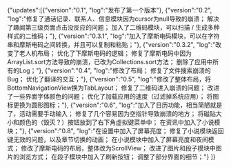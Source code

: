 {"updates":[{"version":"0.1",
"log":"发布了第一个版本"},
{"version":"0.2",
"log":"修复了通话记录、联系人、信息模块因为cursor为null导致的崩溃；
解决了趣闻第三级页面点击没反应的问题；
加入了二维码模块，可以扫描 / 生成多种样式的二维码；"},
{"version":"0.3.1",
"log":"加入了摩斯电码模块，可以在字符串和摩斯电码之间转换，并且可以复制和粘贴；"},
{"version":"0.3.2",
"log":"改变了老人机布局；
优化了下摩斯电码的逻辑；
修复了摩斯电码中因为ArrayList.sort方法导致的崩溃，已改为Collections.sort方法；
删除了应用中所有的Log；"},
{"version":"0.4",
"log":"修改了布局；
修复了文件搜索崩溃的Bug；
优化了翻译的交互；"},
{"version":"0.5",
"log":"修改了整体布局，将BottomNavigationView换为TabLayout；
修复了二维码进入崩溃的问题；
改进了一些界面字体颜色的问题；
优化了加载应用的速度（过滤掉系统应用）；
将图标更换为圆形图标；"},
{"version":"0.6",
"log":"加入了日历功能，相当简陋就是了，活动需要手动输入；
修复了几个容易因为空指针导致崩溃的地方；
将磁贴大小和颜色的（毁灭？）按钮放到了右下角虚拟键菜单中；
在资讯中加入了小说模块；"},
{"version":"0.8",
"log":"在设置中加入了屏幕亮度；
修复了小说模块返回键无效的问题，以及章节切换的动画；
在小说模块中加入了屏幕亮度和夜间模式；
修改了摩斯电码的布局，整体改为ScrollView；
改进了图片和段子模块中图片的浏览方式；
在段子模块中加入了刷新按钮；
调整了部分界面的细节；"}
]}